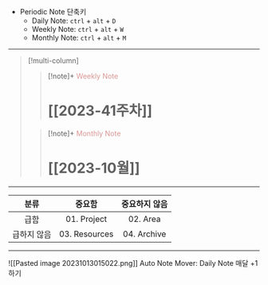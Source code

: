- Periodic Note 단축키
	- Daily Note: `ctrl` + `alt` + `D`
	- Weekly Note: `ctrl` + `alt` + `W`
	- Monthly Note: `ctrl` + `alt` + `M`

---

> [!multi-column]
>
>> [!note]+ <font color="#d99694">Weekly Note</font>
>> # [[2023-41주차]]
>
>> [!note]+ <font color="#d99694">Monthly Note</font>
>> # [[2023-10월]]

---

|    분류     |  중요함   | 중요하지 않음 |
|:-----------:|:---------:|:-------------:|
|    급함     |  01. Project  |     02. Area      |
| 급하지 않음 | 03. Resources |    04. Archive    |

---
![[Pasted image 20231013015022.png]]
Auto Note Mover: Daily Note 매달 +1 하기